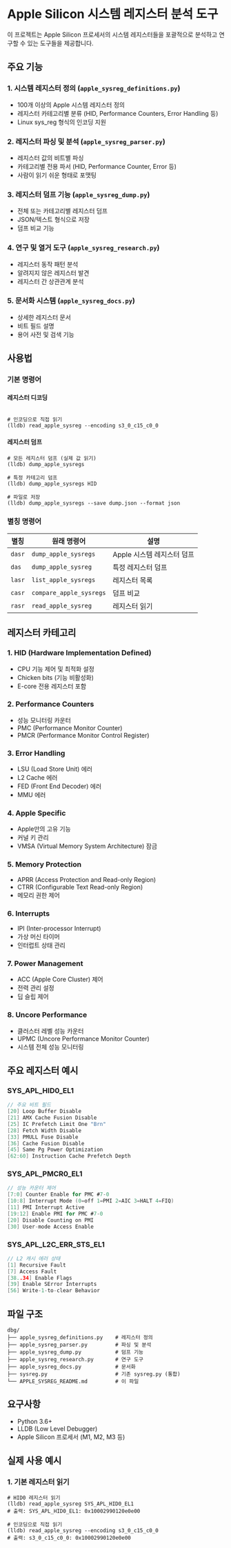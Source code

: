# Apple Silicon 시스템 레지스터 분석 도구

이 프로젝트는 Apple Silicon 프로세서의 시스템 레지스터들을 포괄적으로 분석하고 연구할 수 있는 도구들을 제공합니다.


## 주요 기능

### 1. 시스템 레지스터 정의 (`apple_sysreg_definitions.py`)
- 100개 이상의 Apple 시스템 레지스터 정의
- 레지스터 카테고리별 분류 (HID, Performance Counters, Error Handling 등)
- Linux sys_reg 형식의 인코딩 지원

### 2. 레지스터 파싱 및 분석 (`apple_sysreg_parser.py`)
- 레지스터 값의 비트별 파싱
- 카테고리별 전용 파서 (HID, Performance Counter, Error 등)
- 사람이 읽기 쉬운 형태로 포맷팅

### 3. 레지스터 덤프 기능 (`apple_sysreg_dump.py`)
- 전체 또는 카테고리별 레지스터 덤프
- JSON/텍스트 형식으로 저장
- 덤프 비교 기능

### 4. 연구 및 열거 도구 (`apple_sysreg_research.py`)
- 레지스터 동작 패턴 분석
- 알려지지 않은 레지스터 발견
- 레지스터 간 상관관계 분석

### 5. 문서화 시스템 (`apple_sysreg_docs.py`)
- 상세한 레지스터 문서
- 비트 필드 설명
- 용어 사전 및 검색 기능

## 사용법

### 기본 명령어

#### 레지스터 디코딩
```lldb

# 인코딩으로 직접 읽기
(lldb) read_apple_sysreg --encoding s3_0_c15_c0_0
```

#### 레지스터 덤프
```lldb
# 모든 레지스터 덤프 (실제 값 읽기)
(lldb) dump_apple_sysregs

# 특정 카테고리 덤프
(lldb) dump_apple_sysregs HID

# 파일로 저장
(lldb) dump_apple_sysregs --save dump.json --format json

```



### 별칭 명령어

| 별칭 | 원래 명령어 | 설명 |
|------|-------------|------|
| `dasr` | `dump_apple_sysregs` | Apple 시스템 레지스터 덤프 |
| `das` | `dump_apple_sysreg` | 특정 레지스터 덤프 |
| `lasr` | `list_apple_sysregs` | 레지스터 목록 |
| `casr` | `compare_apple_sysregs` | 덤프 비교 |
| `rasr` | `read_apple_sysreg` | 레지스터 읽기 |

## 레지스터 카테고리

### 1. HID (Hardware Implementation Defined)
- CPU 기능 제어 및 최적화 설정
- Chicken bits (기능 비활성화)
- E-core 전용 레지스터 포함

### 2. Performance Counters
- 성능 모니터링 카운터
- PMC (Performance Monitor Counter)
- PMCR (Performance Monitor Control Register)

### 3. Error Handling
- LSU (Load Store Unit) 에러
- L2 Cache 에러
- FED (Front End Decoder) 에러
- MMU 에러

### 4. Apple Specific
- Apple만의 고유 기능
- 커널 키 관리
- VMSA (Virtual Memory System Architecture) 잠금

### 5. Memory Protection
- APRR (Access Protection and Read-only Region)
- CTRR (Configurable Text Read-only Region)
- 메모리 권한 제어

### 6. Interrupts
- IPI (Inter-processor Interrupt)
- 가상 머신 타이머
- 인터럽트 상태 관리

### 7. Power Management
- ACC (Apple Core Cluster) 제어
- 전력 관리 설정
- 딥 슬립 제어

### 8. Uncore Performance
- 클러스터 레벨 성능 카운터
- UPMC (Uncore Performance Monitor Counter)
- 시스템 전체 성능 모니터링

## 주요 레지스터 예시

### SYS_APL_HID0_EL1
```c
// 주요 비트 필드
[20] Loop Buffer Disable
[21] AMX Cache Fusion Disable  
[25] IC Prefetch Limit One "Brn"
[28] Fetch Width Disable
[33] PMULL Fuse Disable
[36] Cache Fusion Disable
[45] Same Pg Power Optimization
[62:60] Instruction Cache Prefetch Depth
```

### SYS_APL_PMCR0_EL1
```c
// 성능 카운터 제어
[7:0] Counter Enable for PMC #7-0
[10:8] Interrupt Mode (0=off 1=PMI 2=AIC 3=HALT 4=FIQ)
[11] PMI Interrupt Active
[19:12] Enable PMI for PMC #7-0
[20] Disable Counting on PMI
[30] User-mode Access Enable
```

### SYS_APL_L2C_ERR_STS_EL1
```c
// L2 캐시 에러 상태
[1] Recursive Fault
[7] Access Fault
[38..34] Enable Flags
[39] Enable SError Interrupts
[56] Write-1-to-clear Behavior
```

## 파일 구조

```
dbg/
├── apple_sysreg_definitions.py    # 레지스터 정의
├── apple_sysreg_parser.py         # 파싱 및 분석
├── apple_sysreg_dump.py           # 덤프 기능
├── apple_sysreg_research.py       # 연구 도구
├── apple_sysreg_docs.py           # 문서화
├── sysreg.py                      # 기존 sysreg.py (통합)
└── APPLE_SYSREG_README.md         # 이 파일
```

## 요구사항

- Python 3.6+
- LLDB (Low Level Debugger)
- Apple Silicon 프로세서 (M1, M2, M3 등)

## 실제 사용 예시

### 1. 기본 레지스터 읽기
```lldb
# HID0 레지스터 읽기
(lldb) read_apple_sysreg SYS_APL_HID0_EL1
# 출력: SYS_APL_HID0_EL1: 0x10002990120e0e00

# 인코딩으로 직접 읽기
(lldb) read_apple_sysreg --encoding s3_0_c15_c0_0
# 출력: s3_0_c15_c0_0: 0x10002990120e0e00
```





